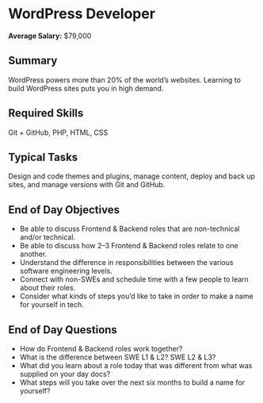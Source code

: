 # WordPress Developer

**Average Salary:** $79,000

## Summary

WordPress powers more than 20% of the world’s websites. Learning to build WordPress sites puts you in high demand.

## Required Skills

Git + GitHub, PHP, HTML, CSS

## Typical Tasks

Design and code themes and plugins, manage content, deploy and back up sites, and manage versions with Git and GitHub.

## End of Day Objectives

- Be able to discuss Frontend & Backend roles that are non-technical and/or technical.
- Be able to discuss how 2–3 Frontend & Backend roles relate to one another.
- Understand the difference in responsibilities between the various software engineering levels.
- Connect with non-SWEs and schedule time with a few people to learn about their roles.
- Consider what kinds of steps you’d like to take in order to make a name for yourself in tech.


## End of Day Questions

- How do Frontend & Backend roles work together?
- What is the difference between SWE L1 & L2? SWE L2 & L3?
- What did you learn about a role today that was different from what was supplied on your day docs?
- What steps will you take over the next six months to build a name for yourself?
